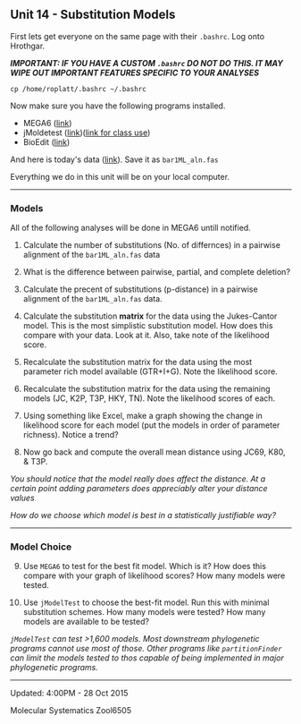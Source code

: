 ## Unit 14 - Substitution Models


First lets get everyone on the same page with their ```.bashrc```.  Log onto Hrothgar.

***IMPORTANT: IF YOU HAVE A CUSTOM ```.bashrc``` DO NOT DO THIS.  IT MAY WIPE OUT IMPORTANT FEATURES SPECIFIC TO YOUR ANALYSES***

``` 
cp /home/roplatt/.bashrc ~/.bashrc
```

Now make sure you have the following programs installed.
* MEGA6 ([link](http://www.megasoftware.net/megabeta.php))
* jMoldetest ([link](http://www.megasoftware.net/megabeta.php))([link for class use](https://www.dropbox.com/sh/kceo0u7371hawf9/AAAdLwV_hGzvju7kG0kDHkija?dl=0))
* BioEdit ([link](http://www.mbio.ncsu.edu/Bioedit/bioedit.html))

And here is today's data ([link](https://www.dropbox.com/s/ioca0lsyades5eg/bar1ML_aln.fas?dl=0)).  Save it as ```bar1ML_aln.fas```

Everything we do in this unit will be on your local computer.
***********

### Models
All of the following analyses will be done in MEGA6 untill notified.


1) Calculate the number of substitutions (No. of differnces) in a pairwise alignment of the ```bar1ML_aln.fas``` data

2) What is the difference between pairwise, partial, and complete deletion?

3) Calculate the precent of substitutions (p-distance) in a pairwise alignment of the ```bar1ML_aln.fas``` data.

4) Calculate the substitution **matrix** for the data using the Jukes-Cantor model.  This is the most simplistic substitution model.  How does this compare with your data.  Look at it.  Also, take note of the likelihood score.

5) Recalculate the substitution matrix for the data using the most parameter rich model available (GTR+I+G).  Note the likelihood score.

5) Recalculate the substitution matrix for the data using the remaining models (JC, K2P, T3P, HKY, TN).  Note the likelihood scores of each.  

6) Using something like Excel, make a graph showing the change in likelihood score for each model (put the models in order of parameter richness).  Notice a trend?

7) Now go back and compute the overall mean distance using JC69, K80, & T3P.

*You should notice that the model really does affect the distance. At a certain point adding parameters does appreciably alter your distance values*

*How do we choose which model is best in a statistically justifiable way?*

 ***********   
### Model Choice    
 
 9) Use ```MEGA6``` to test for the best fit model. Which is it?  How does this compare with your graph of likelihood scores? How many models were tested.

 10) Use ```jModelTest``` to choose the best-fit model.  Run this with minimal substitution schemes.  How many models were tested?  How many models are available to be tested? 
 
 
 *```jModelTest``` can test >1,600 models.  Most downstream phylogenetic programs cannot use most of those. Other programs like ```partitionFinder``` can limit the models tested to thos capable of being implemented in major phylogenetic programs.*
 
*********** 
Updated: 4:00PM - 28 Oct 2015

Molecular Systematics Zool6505
    
    
    
    
    
    
    
    
